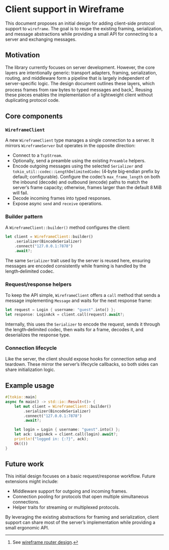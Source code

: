 # Client support in Wireframe

This document proposes an initial design for adding client-side protocol
support to `wireframe`. The goal is to reuse the existing framing,
serialization, and message abstractions while providing a small API for
connecting to a server and exchanging messages.

## Motivation

The library currently focuses on server development. However, the core layers
are intentionally generic: transport adapters, framing, serialization, routing,
and middleware form a pipeline that is largely independent of server-specific
logic. The design document outlines these layers, which process frames from raw
bytes to typed messages and back[^1]. Reusing these pieces enables the
implementation of a lightweight client without duplicating protocol code.

## Core components

### `WireframeClient`

A new `WireframeClient` type manages a single connection to a server. It
mirrors `WireframeServer` but operates in the opposite direction:

- Connect to a `TcpStream`.
- Optionally, send a preamble using the existing `Preamble` helpers.
- Encode outgoing messages using the selected `Serializer` and
  `tokio_util::codec::LengthDelimitedCodec` (4‑byte big‑endian prefix by
  default; configurable). Configure the codec’s `max_frame_length` on both the
  inbound (decode) and outbound (encode) paths to match the server’s frame
  capacity; otherwise, frames larger than the default 8 MiB will fail.
- Decode incoming frames into typed responses.
- Expose async `send` and `receive` operations.

### Builder pattern

A `WireframeClient::builder()` method configures the client:

```rust
let client = WireframeClient::builder()
    .serializer(BincodeSerializer)
    .connect("127.0.0.1:7878")
    .await?;
```

The same `Serializer` trait used by the server is reused here, ensuring
messages are encoded consistently while framing is handled by the
length‑delimited codec.

### Request/response helpers

To keep the API simple, `WireframeClient` offers a `call` method that sends a
message implementing `Message` and waits for the next response frame:

```rust
let request = Login { username: "guest".into() };
let response: LoginAck = client.call(request).await?;
```

Internally, this uses the `Serializer` to encode the request, sends it through
the length‑delimited codec, then waits for a frame, decodes it, and
deserializes the response type.

### Connection lifecycle

Like the server, the client should expose hooks for connection setup and
teardown. These mirror the server’s lifecycle callbacks, so both sides can
share initialization logic.

## Example usage

```rust
#[tokio::main]
async fn main() -> std::io::Result<()> {
    let mut client = WireframeClient::builder()
        .serializer(BincodeSerializer)
        .connect("127.0.0.1:7878")
        .await?;

    let login = Login { username: "guest".into() };
    let ack: LoginAck = client.call(login).await?;
    println!("logged in: {:?}", ack);
    Ok(())
}
```

## Future work

This initial design focuses on a basic request/response workflow. Future
extensions might include:

- Middleware support for outgoing and incoming frames.
- Connection pooling for protocols that open multiple simultaneous connections.
- Helper traits for streaming or multiplexed protocols.

By leveraging the existing abstractions for framing and serialization, client
support can share most of the server’s implementation while providing a small
ergonomic API.
[^1]: See
      [wireframe router design](rust-binary-router-library-design.md#implementation-details).
